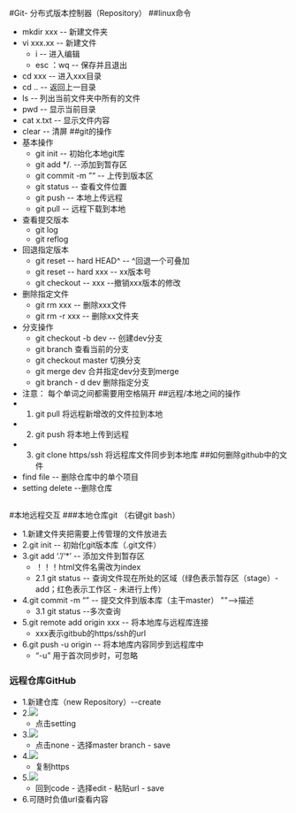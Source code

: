 #Git- 分布式版本控制器（Repository）
##linux命令
* mkdir xxx -- 新建文件夹
* vi xxx.xx -- 新建文件
	* i -- 进入编辑
	* esc ：wq  -- 保存并且退出
* cd xxx -- 进入xxx目录
* cd .. -- 返回上一目录
* ls -- 列出当前文件夹中所有的文件 
* pwd -- 显示当前目录
* cat x.txt -- 显示文件内容
* clear -- 清屏
##git的操作
* 基本操作
	* git init -- 初始化本地git库
	* git add */. --添加到暂存区
	* git commit -m ”“ -- 上传到版本区
	* git status -- 查看文件位置
	* git push -- 本地上传远程
	* git pull -- 远程下载到本地
* 查看提交版本
	* git log
	* git reflog
* 回退指定版本
	* git reset -- hard HEAD^ -- ^回退一个可叠加
	* git reset -- hard xxx -- xx版本号
	* git checkout -- xxx --撤销xxx版本的修改
* 删除指定文件
	* git rm xxx -- 删除xxx文件
	* git rm -r xxx -- 删除xx文件夹
* 分支操作
	* git checkout -b dev -- 创建dev分支
	* git branch 查看当前的分支
	* git checkout master 切换分支
	* git merge dev 合并指定dev分支到merge
	* git branch - d dev 删除指定分支
* 注意： 每个单词之间都需要用空格隔开
##远程/本地之间的操作
* 1. git pull 将远程新增改的文件拉到本地
* 2. git push 将本地上传到远程
* 3. git clone https/ssh 将远程库文件同步到本地库
##如何删除github中的文件
* find file -- 删除仓库中的单个项目
* setting delete --删除仓库
##
#本地远程交互
###本地仓库git （右键git bash）
* 1.新建文件夹把需要上传管理的文件放进去
* 2.git init -- 初始化git版本库（.git文件）
* 3.git add ‘.’/‘*’ -- 添加文件到暂存区
	* ！！！html文件名需改为index
	* 2.1 git status -- 查询文件现在所处的区域（绿色表示暂存区（stage）-add；红色表示工作区 - 未进行上传）
* 4.git commit -m “” -- 提交文件到版本库（主干master） ""-->描述
	* 3.1 git status --多次查询
* 5.git remote add origin xxx -- 将本地库与远程库连接
	* xxx表示gitbub的https/ssh的url
* 6.git push -u origin -- 将本地库内容同步到远程库中
	* “-u” 用于首次同步时，可忽略
### 远程仓库GitHub
* 1.新建仓库（new Repository）--create
* 2.![](https://i.imgur.com/jEznYfQ.png)
	* 点击setting
* 3.![](https://i.imgur.com/wyjcd34.png)
	* 点击none - 选择master branch - save 
* 4.![](https://i.imgur.com/wUhWsu9.png)
	* 复制https
* 5.![](https://i.imgur.com/XuA4n9Q.png)
	* 回到code - 选择edit - 粘贴url - save
* 6.可随时负值url查看内容









